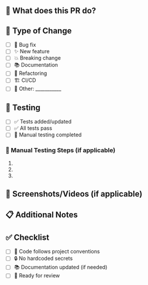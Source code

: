 ## 🎯 What does this PR do?
<!-- Provide a clear description of what this PR accomplishes -->

## 🧩 Type of Change
- [ ] 🐛 Bug fix
- [ ] ✨ New feature
- [ ] 💥 Breaking change
- [ ] 📚 Documentation
- [ ] 🔧 Refactoring
- [ ] 🏗️ CI/CD
- [ ] 🔄 Other: ___________

## 🧪 Testing
- [ ] ✅ Tests added/updated
- [ ] ✅ All tests pass
- [ ] 🧪 Manual testing completed

### 📝 Manual Testing Steps (if applicable)
1.
2.
3.

## 📸 Screenshots/Videos (if applicable)
<!-- Add screenshots or videos demonstrating the changes -->

## 📋 Additional Notes
<!-- Any deployment notes, breaking changes, or other important information -->

## ✅ Checklist
- [ ] 📏 Code follows project conventions
- [ ] 🔒 No hardcoded secrets
- [ ] 📚 Documentation updated (if needed)
- [ ] 🚀 Ready for review
